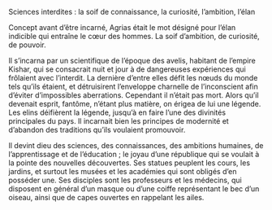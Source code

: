  Sciences interdites : la soif de connaissance, la curiosité, l’ambition, l’élan

Concept avant d’être incarné, Agrias était le mot désigné pour l’élan indicible qui entraîne le cœur des hommes. La soif d’ambition, de curiosité, de pouvoir.

Il s’incarna par un scientifique de l’époque des avelis, habitant de l’empire Kishar, qui se consacrait nuit et jour à de dangereuses expériences qui frôlaient avec l’interdit. La dernière d’entre elles défit les nœuds du monde tels qu’ils étaient, et détruisirent l’enveloppe charnelle de l’inconscient afin d’éviter d’impossibles aberrations. Cependant il n’était pas mort. Alors qu’il devenait esprit, fantôme, n’étant plus matière, on érigea de lui une légende. Les elins déifièrent la légende, jusqu’à en faire l’une des divinités principales du pays. Il incarnait bien les principes de modernité et d’abandon des traditions qu’ils voulaient promouvoir.

Il devint dieu des sciences, des connaissances, des ambitions humaines, de l’apprentissage et de l’éducation ; le joyau d’une république qui se voulait à la pointe des nouvelles découvertes. Ses statues peuplent les cours, les jardins, et surtout les musées et les académies qui sont obligés d’en posséder une. Ses disciples sont les professeurs et les médecins, qui disposent en général d’un masque ou d’une coiffe représentant le bec d’un oiseau, ainsi que de capes ouvertes en rappelant les ailes.